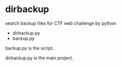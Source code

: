 # dirbackup
search backup files for CTF web challenge by python

* dirbackup.py
* backup.py

backup.py is the script.

dirbackup.py is the main project. 